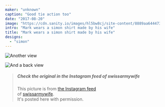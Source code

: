 ```yaml
---
maker: "unknown"
caption: "Good tie action too"
date: "2017-08-20"
image: "https://cdn.sanity.io/images/hl5bw8cj/site-content/8889aa644473d0615584ea0b69a570f95c69c1f9-1080x1080.jpg"
intro: "Mark wears a simon shirt made by his wife"
title: "Mark wears a simon shirt made by his wife"
designs:
  - "simon"
---
```


![Another view](https://posts.freesewing.org/uploads/mark_wears_simon_2_a4950a3229.jpg "Another view")

![And a back view](https://posts.freesewing.org/uploads/mark_wears_simon_3_9f40007ab0.jpg "And a back view")

> ##### Check the original in the Instagram feed of swissarmywife
> 
> This picture is from [the Instagram feed](https://www.instagram.com/p/BYAX07OFEPL/)  
> of [swissarmywife](https://mnel2.wordpress.com/).  
> It's posted here with permission.
